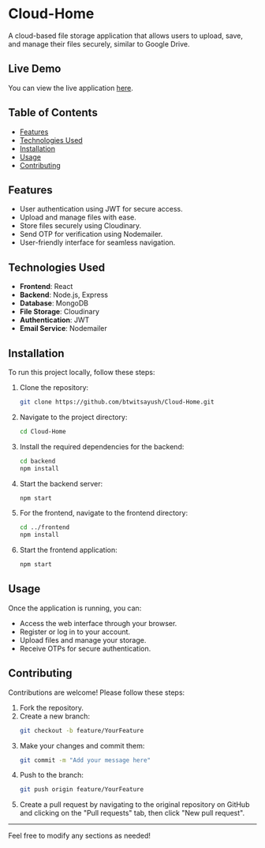 # Cloud-Home

A cloud-based file storage application that allows users to upload, save, and manage their files securely, similar to Google Drive.

## Live Demo

You can view the live application [here](https://cloudhome-lemon.vercel.app/).

## Table of Contents

- [Features](#features)
- [Technologies Used](#technologies-used)
- [Installation](#installation)
- [Usage](#usage)
- [Contributing](#contributing)


## Features

- User authentication using JWT for secure access.
- Upload and manage files with ease.
- Store files securely using Cloudinary.
- Send OTP for verification using Nodemailer.
- User-friendly interface for seamless navigation.

## Technologies Used

- **Frontend**: React
- **Backend**: Node.js, Express
- **Database**: MongoDB 
- **File Storage**: Cloudinary
- **Authentication**: JWT
- **Email Service**: Nodemailer

## Installation

To run this project locally, follow these steps:

1. Clone the repository:
   ```bash
   git clone https://github.com/btwitsayush/Cloud-Home.git
   ```
2. Navigate to the project directory:
   ```bash
   cd Cloud-Home
   ```
3. Install the required dependencies for the backend:
   ```bash
   cd backend
   npm install
   ```
4. Start the backend server:
   ```bash
   npm start
   ```
5. For the frontend, navigate to the frontend directory:
   ```bash
   cd ../frontend
   npm install
   ```
6. Start the frontend application:
   ```bash
   npm start
   ```

## Usage

Once the application is running, you can:

- Access the web interface through your browser.
- Register or log in to your account.
- Upload files and manage your storage.
- Receive OTPs for secure authentication.

## Contributing

Contributions are welcome! Please follow these steps:

1. Fork the repository.
2. Create a new branch:
   ```bash
   git checkout -b feature/YourFeature
   ```
3. Make your changes and commit them:
   ```bash
   git commit -m "Add your message here"
   ```
4. Push to the branch:
   ```bash
   git push origin feature/YourFeature
   ```
5. Create a pull request by navigating to the original repository on GitHub and clicking on the "Pull requests" tab, then click "New pull request".



---

Feel free to modify any sections as needed!
